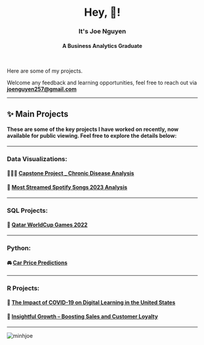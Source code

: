 <h1 align="center">Hey, 🙋! </h1> 
<h3 align="center">It's Joe Nguyen </h3> </p> <h4 align="center"> A Business Analytics Graduate </h4>


<br />

Here are some of my projects. </p>
Welcome any feedback and learning opportunities, feel free to reach out via **joenguyen257@gmail.com**

---
## ✨ Main Projects

#### These are some of the key projects I have worked on recently, now available for public viewing. Feel free to explore the details below:
---
### Data Visualizations:
#### 🧑‍🤝‍🧑 [Capstone Project _ Chronic Disease Analysis](https://drive.google.com/file/d/1CHP-bEIA4wJ4lFDXZ-MMdEQowRkdZFeb/view?usp=sharing)
#### 🏡 [Most Streamed Spotify Songs 2023 Analysis](https://drive.google.com/file/d/1eGigu9YTgbKjdTTlFLSJAsJXXeWFHHfu/view?usp=sharing)
---
### SQL Projects:
#### 🏅 [Qatar WorldCup Games 2022](https://drive.google.com/file/d/1VWovtsDd9WC6oFtlP4Ji5H6H5G-2WcWW/view?usp=sharing)
---
### Python:
#### 🚘 [Car Price Predictions](https://github.com/minhjoe/Car-Price-Prediction)
---
### R Projects:

#### 🔢 [The Impact of COVID-19 on Digital Learning in the United States](https://drive.google.com/file/d/109G3BSfGYmBO8CVs2zmnZMGUvEhPkh3Q/view?usp=sharing)

#### 🛒 [Insightful Growth – Boosting Sales and Customer Loyalty ](https://drive.google.com/file/d/1ZovlUTuymfFABQfb7jy0VdpPLDGZ4asM/view?usp=drive_link) 

---

<p align="left"> <img src="https://komarev.com/ghpvc/?username=minhjoe&label=Profile%20views&color=0e75b6&style=flat" alt="minhjoe" /> </p>
